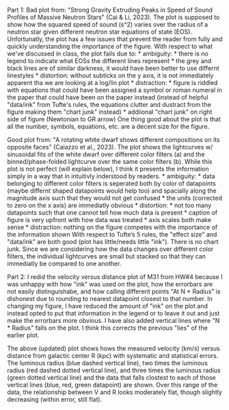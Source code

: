 Part 1:
Bad plot from: "Strong Gravity Extruding Peaks in Speed of Sound Profiles of Massive Neutron Stars" (Cai & Li, 2023). The plot is supposed to show how the squared speed of sound (s^2) varies over the radius of a neutron star given different neutron star equations of state (EOS). Unfortunatly, the plot has a few issues that prevent the reader from fully and quickly understanding the importance of the figure. With respect to what we've discussed in class, the plot fails due to:
    * ambiguity:
        * there is no legend to indicate what EOSs the different lines represent
        * the grey and black lines are of similar darkness, it would have been better to use differnt linestyles
    * distortion: without subticks on the y axis, it is not immediately apparent tha we are looking at a log/lin plot
    * distraction: 
        * figure is riddled with equations that could have been assigned a symbol or roman numeral in the paper that could have been on the paper instead (instead of helpful "data/ink" from Tufte's rules, the equations clutter and dustract from the figure making them "chart junk" instead)
        * addiional "chart junk" on right side of figure (Newtonian to GR arrow)
One thing good about the plot is that all the number, symbols, equations, etc. are a decent size for the figure.

Good plot from: "A rotating white dwarf shows different compositions on its opposite faces" (Caiazzo et al., 2023). The plot shows the lightcurves w/ sinusoidal fits of the white dwarf over different color filters (a) and the binned/phase-folded lightcurve over the same color filters (b). While this plot is not perfect (will explain below), I think it presents the information simply in a way that in intuitivly inderstood by readers.
    * ambiguity:
        * data belonging to different color filters is seperated both by color of datapoints (maybe differnt shaped datapoints would help too) and spacially along the magnitude axis such that they would not get confused
        * the units (corrected to zero on the x axis) are immediatly obvious
    * distortion: 
        * not too many datapoints such that one cannot tell how much data is present
        * caption of figure is very upfront with how data was treated
        * axis scales both make sense
    * distraction: nothing on the figure competes with the importance of the information shown
With respect to Tufte’s 5 rules, the "effect size" and "data/ink" are both good (plot has little/needs little "ink"). There is no chart junk. Since we are considering how the data changes over different color filters, the individual lightcurves are small but stacked so that they can immediatly be compared to one another.

Part 2:
I redid the velocity versus distance plot of M31 from HW#4 because I was unhappy with how "ink" was used on the plot, how the errorbars are not easily distinguishabe, and how calling different points "At N * Radius" is dishonest due to rounding to nearest datapoint closest to that number. In changing my figure, I have reduced the amount of "ink" on the plot and instead opted to put that information in the legend or to leave it out and just make the errorbars more obvious. I have also added vertical lines where "N * Radius" falls  on the plot. I think this corrects the previous "lies" of the earlier plot.

The above (updated) plot shows hows the measured velocity (km/s) versus distance from galactic center R (kpc) with systematic and statistical errors. The luminous radius (blue dashed vertical line), two times the luminous radius (red dashed dotted vertical line), and three times the luminous radius (green dotted vertical line) and the data that falls clostest to each of those vertical lines (blue, red, green datapoint) are shown. Over this range of the data, the relationship between V and R looks moderately flat, though slightly decreasing (within error, still flat).

